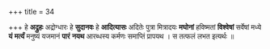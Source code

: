 +++
title = 34

+++
हे **अद्रुहः** अद्रोग्धारः हे **सुदानवः** हे **आदित्यासः** अदितेः पुत्रा मित्रादयः **मघोनां** हविष्मतां **विश्वेषां** सर्वेषां मध्ये **यं** **मर्त्यं** मनुष्यं यजमानं **पारं** **नयथ** आरब्धस्य कर्मणः समाप्तिं प्रापयथ । स तत्फलं लभत इत्यर्थः ॥
